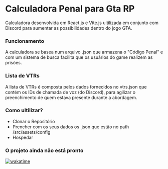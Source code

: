 # Calculadora Penal para Gta RP
Calculadora desenvolvida em React.js e Vite.js ultilizada em conjunto com Discord para aumentar as possibilidades dentro do jogo GTA.

### Funcionamento
A calculadora se basea num arquivo .json que armazena o "Código Penal" e com um sistema de busca facilita que os usuários do game realizem as prisões.

### Lista de VTRs
A lista de VTRs é composta pelos dados fornecidos no vtrs.json que contém os IDs de chamada de voz (do Discord), para agilizar o preenchimento de quem estava presente durante a abordagem.

### Como ultilizar?
- Clonar o Repositório
- Prencher com os seus dados os .json que estão no path /src/assets/config
- Hospedar

### O projeto ainda não está pronto

<a href="https://wakatime.com/badge/user/6ecf4756-d7cd-4132-b781-927116bd0328/project/d5cc1003-7cd8-4ae3-b354-2e1a58fa6c40"><img src="https://wakatime.com/badge/user/6ecf4756-d7cd-4132-b781-927116bd0328/project/d5cc1003-7cd8-4ae3-b354-2e1a58fa6c40.svg" alt="wakatime"></a>
